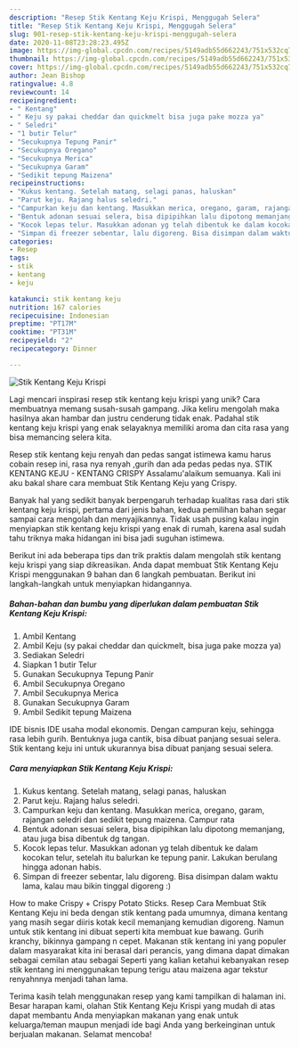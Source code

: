 ```yaml
---
description: "Resep Stik Kentang Keju Krispi, Menggugah Selera"
title: "Resep Stik Kentang Keju Krispi, Menggugah Selera"
slug: 901-resep-stik-kentang-keju-krispi-menggugah-selera
date: 2020-11-08T23:28:23.495Z
image: https://img-global.cpcdn.com/recipes/5149adb55d662243/751x532cq70/stik-kentang-keju-krispi-foto-resep-utama.jpg
thumbnail: https://img-global.cpcdn.com/recipes/5149adb55d662243/751x532cq70/stik-kentang-keju-krispi-foto-resep-utama.jpg
cover: https://img-global.cpcdn.com/recipes/5149adb55d662243/751x532cq70/stik-kentang-keju-krispi-foto-resep-utama.jpg
author: Jean Bishop
ratingvalue: 4.8
reviewcount: 14
recipeingredient:
- " Kentang"
- " Keju sy pakai cheddar dan quickmelt bisa juga pake mozza ya"
- " Seledri"
- "1 butir Telur"
- "Secukupnya Tepung Panir"
- "Secukupnya Oregano"
- "Secukupnya Merica"
- "Secukupnya Garam"
- "Sedikit tepung Maizena"
recipeinstructions:
- "Kukus kentang. Setelah matang, selagi panas, haluskan"
- "Parut keju. Rajang halus seledri."
- "Campurkan keju dan kentang. Masukkan merica, oregano, garam, rajangan seledri dan sedikit tepung maizena. Campur rata"
- "Bentuk adonan sesuai selera, bisa dipipihkan lalu dipotong memanjang, atau juga bisa dibentuk dg tangan."
- "Kocok lepas telur. Masukkan adonan yg telah dibentuk ke dalam kocokan telur, setelah itu balurkan ke tepung panir. Lakukan berulang hingga adonan habis."
- "Simpan di freezer sebentar, lalu digoreng. Bisa disimpan dalam waktu lama, kalau mau bikin tinggal digoreng :)"
categories:
- Resep
tags:
- stik
- kentang
- keju

katakunci: stik kentang keju 
nutrition: 167 calories
recipecuisine: Indonesian
preptime: "PT17M"
cooktime: "PT31M"
recipeyield: "2"
recipecategory: Dinner

---
```



![Stik Kentang Keju Krispi](https://img-global.cpcdn.com/recipes/5149adb55d662243/751x532cq70/stik-kentang-keju-krispi-foto-resep-utama.jpg)

Lagi mencari inspirasi resep stik kentang keju krispi yang unik? Cara membuatnya memang susah-susah gampang. Jika keliru mengolah maka hasilnya akan hambar dan justru cenderung tidak enak. Padahal stik kentang keju krispi yang enak selayaknya memiliki aroma dan cita rasa yang bisa memancing selera kita.

Resep stik kentang keju renyah dan pedas sangat istimewa kamu harus cobain resep ini, rasa nya renyah ,gurih dan ada pedas pedas nya. STIK KENTANG KEJU - KENTANG CRISPY Assalamu&#39;alaikum semuanya. Kali ini aku bakal share cara membuat Stik Kentang Keju yang Crispy.

Banyak hal yang sedikit banyak berpengaruh terhadap kualitas rasa dari stik kentang keju krispi, pertama dari jenis bahan, kedua pemilihan bahan segar sampai cara mengolah dan menyajikannya. Tidak usah pusing kalau ingin menyiapkan stik kentang keju krispi yang enak di rumah, karena asal sudah tahu triknya maka hidangan ini bisa jadi suguhan istimewa.


Berikut ini ada beberapa tips dan trik praktis dalam mengolah stik kentang keju krispi yang siap dikreasikan. Anda dapat membuat Stik Kentang Keju Krispi menggunakan 9 bahan dan 6 langkah pembuatan. Berikut ini langkah-langkah untuk menyiapkan hidangannya.

<!--inarticleads1-->

##### Bahan-bahan dan bumbu yang diperlukan dalam pembuatan Stik Kentang Keju Krispi:

1. Ambil  Kentang
1. Ambil  Keju (sy pakai cheddar dan quickmelt, bisa juga pake mozza ya)
1. Sediakan  Seledri
1. Siapkan 1 butir Telur
1. Gunakan Secukupnya Tepung Panir
1. Ambil Secukupnya Oregano
1. Ambil Secukupnya Merica
1. Gunakan Secukupnya Garam
1. Ambil Sedikit tepung Maizena


IDE bisnis IDE usaha modal ekonomis. Dengan campuran keju, sehingga rasa lebih gurih. Bentuknya juga cantik, bisa dibuat panjang sesuai selera. Stik kentang keju ini untuk ukurannya bisa dibuat panjang sesuai selera. 

<!--inarticleads2-->

##### Cara menyiapkan Stik Kentang Keju Krispi:

1. Kukus kentang. Setelah matang, selagi panas, haluskan
1. Parut keju. Rajang halus seledri.
1. Campurkan keju dan kentang. Masukkan merica, oregano, garam, rajangan seledri dan sedikit tepung maizena. Campur rata
1. Bentuk adonan sesuai selera, bisa dipipihkan lalu dipotong memanjang, atau juga bisa dibentuk dg tangan.
1. Kocok lepas telur. Masukkan adonan yg telah dibentuk ke dalam kocokan telur, setelah itu balurkan ke tepung panir. Lakukan berulang hingga adonan habis.
1. Simpan di freezer sebentar, lalu digoreng. Bisa disimpan dalam waktu lama, kalau mau bikin tinggal digoreng :)


How to make Crispy + Crispy Potato Sticks. Resep Cara Membuat Stik Kentang Keju ini beda dengan stik kentang pada umumnya, dimana kentang yang masih segar diiris kotak kecil memanjang kemudian digoreng. Namun untuk stik kentang ini dibuat seperti kita membuat kue bawang. Gurih kranchy, bikinnya gampang n cepet. Makanan stik kentang ini yang populer dalam masyarakat kita ini berasal dari perancis, yang dimana dapat dimakan sebagai cemilan atau sebagai Seperti yang kalian ketahui kebanyakan resep stik kentang ini menggunakan tepung terigu atau maizena agar tekstur renyahnnya menjadi tahan lama. 

Terima kasih telah menggunakan resep yang kami tampilkan di halaman ini. Besar harapan kami, olahan Stik Kentang Keju Krispi yang mudah di atas dapat membantu Anda menyiapkan makanan yang enak untuk keluarga/teman maupun menjadi ide bagi Anda yang berkeinginan untuk berjualan makanan. Selamat mencoba!
